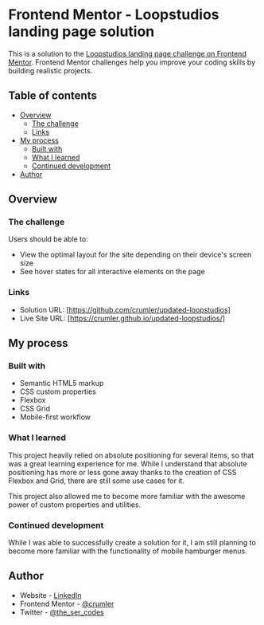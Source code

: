 # Frontend Mentor - Loopstudios landing page solution

This is a solution to the [Loopstudios landing page challenge on Frontend Mentor](https://www.frontendmentor.io/challenges/loopstudios-landing-page-N88J5Onjw). Frontend Mentor challenges help you improve your coding skills by building realistic projects. 

## Table of contents

- [Overview](#overview)
  - [The challenge](#the-challenge)
  - [Links](#links)
- [My process](#my-process)
  - [Built with](#built-with)
  - [What I learned](#what-i-learned)
  - [Continued development](#continued-development)
- [Author](#author)

## Overview

### The challenge

Users should be able to:

- View the optimal layout for the site depending on their device's screen size
- See hover states for all interactive elements on the page

### Links

- Solution URL: [https://github.com/crumler/updated-loopstudios]
- Live Site URL: [https://crumler.github.io/updated-loopstudios/]

## My process

### Built with

- Semantic HTML5 markup
- CSS custom properties
- Flexbox
- CSS Grid
- Mobile-first workflow

### What I learned

This project heavily relied on absolute positioning for several items, so that was a great learning experience for me.  While I understand that absolute positioning has more or less gone away thanks to the creation of CSS Flexbox and Grid, there are still some use cases for it.

This project also allowed me to become more familiar with the awesome power of custom properties and utilities.

### Continued development

While I was able to successfully create a solution for it, I am still planning to become more familiar with the functionality of mobile hamburger menus.

## Author

- Website - [LinkedIn](https://www.linkedin.com/in/chrisrumler/)
- Frontend Mentor - [@crumler](https://www.frontendmentor.io/profile/crumler)
- Twitter - [@the_ser_codes](https://www.twitter.com/the_ser_codes)